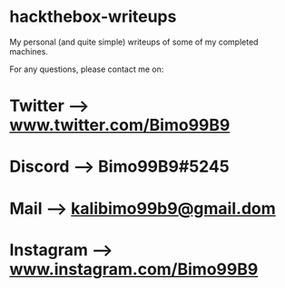 # hackthebox-writeups

My personal (and quite simple) writeups of some of my completed machines.

For any questions, please contact me on:

# Twitter --> www.twitter.com/Bimo99B9
# Discord --> Bimo99B9#5245
# Mail --> kalibimo99b9@gmail.dom
# Instagram --> www.instagram.com/Bimo99B9
